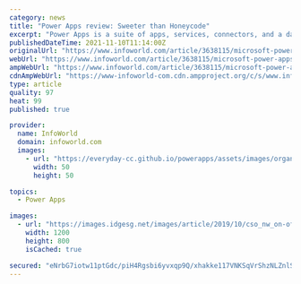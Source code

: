 ```yaml
---
category: news
title: "Power Apps review: Sweeter than Honeycode"
excerpt: "Power Apps is a suite of apps, services, connectors, and a data platform — including tools for non-coders — designed for the rapid development of custom business apps that connect to data ..."
publishedDateTime: 2021-11-10T11:14:00Z
originalUrl: "https://www.infoworld.com/article/3638115/microsoft-power-apps-review-sweeter-than-honeycode.html"
webUrl: "https://www.infoworld.com/article/3638115/microsoft-power-apps-review-sweeter-than-honeycode.html"
ampWebUrl: "https://www.infoworld.com/article/3638115/microsoft-power-apps-review-sweeter-than-honeycode.amp.html"
cdnAmpWebUrl: "https://www-infoworld-com.cdn.ampproject.org/c/s/www.infoworld.com/article/3638115/microsoft-power-apps-review-sweeter-than-honeycode.amp.html"
type: article
quality: 97
heat: 99
published: true

provider:
  name: InfoWorld
  domain: infoworld.com
  images:
    - url: "https://everyday-cc.github.io/powerapps/assets/images/organizations/infoworld.com-50x50.jpg"
      width: 50
      height: 50

topics:
  - Power Apps

images:
  - url: "https://images.idgesg.net/images/article/2019/10/cso_nw_on-off_switch_pressing_power_button_by_thomas_soellner_gettyimages-847794500_2400x1600-100815863-large.jpg?auto=webp&quality=85,70"
    width: 1200
    height: 800
    isCached: true

secured: "eNrbG7iotw11ptGdc/piH4Rgsbi6yvxqp9Q/xhakke117VNKSqVrShzNLZnlSJ+nrGKPONqGQ2M1gW0Rejm2Wwl2vxfmyCPTnRmMYm9XRcAHRLZ9ekm6Exc3vcfg288L4HlDS7fCFSlOoQqMkMzlI3tfhNIzAhWAn7F0H6nyUudxbZXhhpJ2WFtVNBs8CGqX91f5TZwunshgZo/p2SWciYYiL+yNqSqWvMevzXLPGcSjiIUOFNQfoJEvECHcHmqfqzxUvGb3RmbZCMbQgjZwe6A+KODm5J3f6IjVQPErTYZdm2ZHsk0rB1rmklTxyyv35KiqHMTmcvOfW0LdM7Te9H0NIsrLtpoLzGlWhJxztbg=;wIBOLbk6Rx9IQgl4PIf9AA=="
---
```


